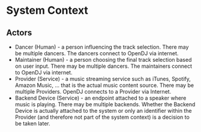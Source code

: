 System Context
==============

Actors
------

* Dancer (Human) - a person influencing the track selection. There may be multiple dancers. The dancers connect to OpenDJ via internet.
* Maintainer (Human) - a person choosing the final track selection based on user input. There may be multiple dancers. The maintainers connect to OpenDJ via internet.
* Provider (Service) - a music streaming service such as iTunes, Spotify, Amazon Music, ... that is the actual music content source. There may be multiple Providers. OpenDJ connects to a Provider via Internet.
* Backend Device (Service) - an endpoint attached to a speaker where music is playing. There may be multiple backends. Whether the Backend Device is actually attached to the system or only an identifier within the Provider (and therefore not part of the system context) is a decision to be taken later.
